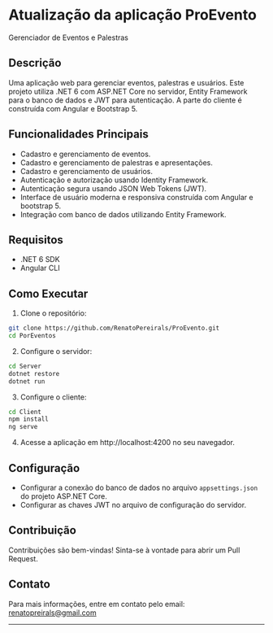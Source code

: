 # Atualização da aplicação ProEvento

Gerenciador de Eventos e Palestras

## Descrição

Uma aplicação web para gerenciar eventos, palestras e usuários. Este projeto utiliza .NET 6 com ASP.NET Core no servidor, Entity Framework para o banco de dados e JWT para autenticação. A parte do cliente é construída com Angular e Bootstrap 5.

## Funcionalidades Principais

- Cadastro e gerenciamento de eventos.
- Cadastro e gerenciamento de palestras e apresentações.
- Cadastro e gerenciamento de usuários.
- Autenticação e autorização usando Identity Framework.
- Autenticação segura usando JSON Web Tokens (JWT).
- Interface de usuário moderna e responsiva construída com Angular e bootstrap 5.
- Integração com banco de dados utilizando Entity Framework.

## Requisitos

- .NET 6 SDK
- Angular CLI

## Como Executar

1. Clone o repositório:

```bash
git clone https://github.com/RenatoPereirals/ProEvento.git
cd PorEventos
```

2. Configure o servidor:

```bash
cd Server
dotnet restore
dotnet run
```

3. Configure o cliente:

```bash
cd Client
npm install
ng serve
```

4. Acesse a aplicação em http://localhost:4200 no seu navegador.

## Configuração

- Configurar a conexão do banco de dados no arquivo `appsettings.json` do projeto ASP.NET Core.
- Configurar as chaves JWT no arquivo de configuração do servidor.

## Contribuição

Contribuições são bem-vindas! Sinta-se à vontade para abrir um Pull Request.

## Contato

Para mais informações, entre em contato pelo email: renatopreirals@gmail.com

---
